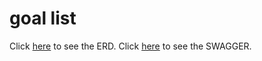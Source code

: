 # goal list

Click [here](https://viewer.diagrams.net/?tags=%7B%7D&highlight=FFFF8A&edit=_blank&layers=1&nav=1&title=goallist.drawio#R7V1bk5s2GP01fuwOd%2FBjbO8mbXc76W5mmj4qRsZMMHKxvGv311cykm%2BqbDY2AfxpxpOAEDLoHA7mHKHtucPZ6mOB5tMnEuOs51jxqueOeo5jO57F%2FuMl67IktNyyICnSWFTaFbyk%2F2JRKPZLlmmMFwcVKSEZTeeHhWOS53hMD8pQUZC3w2oTkh1%2B6xwlWCl4GaNMLf0rjem0LI18a1f%2BCafJVH6zbYktMyQri4LFFMXk7aAIr%2BgDyak4xM%2B4mKEc55RteULFd1z0%2FPsppfxMP%2FScB%2FaZ8Np3CSFJhtE8XdyNyYwVjxesysMEzdKMd%2FNeQwPREPs6977nDgtCaLk0Ww1xxrGSMJTH9KDZuu2HgrdbYYfBdzucvHx6DaaDf%2BI%2Fk99mT9nkFycsm3lF2VJ08MuUFPyMv7CDFh1F17L3WZ%2FN%2BSJF33jRYEFRQQVJXIsVMNgpSnN2hu7I3qxnGZov0k31smSaZvEjWpMllQ3JtcEkXeH4ueQIr8vo8sga46u8cd7bL%2BJg%2BGaUpUnOlsesC%2Fg3Dgq8YMfyiBZU1BBnhwuKV9p%2Bs7dosKsGkxmmxZpVETu4ghvieonE6tuOfLYsm%2B4TLxCFSLAp2ba8A4ktCJzeg1mkYKbFiZ0mTVH2zK5ElCcbyA4R4d0aF2T%2BBRUJpqJgTlLeofevuLwWNn2fZtmQZIQDm5Oct0TJXGzM8ETu%2B41Qyq4BgZ%2Foj22jm77wB%2BzDemdo3fk9nx3ukK3bu3X24dULOiT5ghaMTrwNzFB9wxzZaqie4LuK9foQ63PgurVh21ew%2Ffz7%2B9DdyC7aoftu4Kwj4I6vOsI6fpJtlHOaxjHOL0Mk%2Bn9E9iBw34mAaGzXLe9uDWWM%2FjmieECWebxQYN0e548jLb9yD%2BlfRw0jLfW0rDtYzNE4zZPHcs%2FgiAr%2BT6PCkRDvX5z%2BValRqbmfwQ27Ewp%2FTJ8uKHzQtMK7zoXYXv2qx3Eq27u%2BvLuaH1c3L%2B%2BuAvNHgrJF2xX%2B56APT9E9o%2Bg1KXq%2FcUX3YSm6B1TRAwVmxu842%2FgTsFRdwwB4qq66Z0bVr6PqttO4rKs220PTVky9wq5B5OaFXfXcXiiiS2iqroEfnKrLhEybiVjfeL%2BM2EFoGQI3H6nssNQXkHjdsM9aGZCU5G9vQOKp9tmNByQeUAfNUx006AGJjgrwbtHGTqtL4RsPSDxYdpoH1E7zVDsNYECiQx%2BeohsrrS5Fbzwg8S4dsNYxRQfqo3mqjwY0INExAJyqy8Mwqn51VW8%2BIPFVm%2B22AxJfg8itC7uvem4QAxId%2FPBUXXXmntiFt%2BTRiHlr5BAWodaeV1Gt60tF%2FG54Zq1MRUrGtzcV8VXP7MZTER%2Bobearthn0VERHBXj3ZeOh1aXwjaciPiwPzQfqofmqhwYwFdGhD07RpewYRb%2B6ojeeigSXjlLrlqIHQM2zQDXPgKYiOgbAU3XVPzOqfh1Vbz4VCVSb7bZTkUCDyM0Lu%2Bq5QUxFdPDDU3XVfTlKRcx7IycSkqCqcteXkARmYq0fl4GWT6wVgJtYKwA6sVaoeibQExIdFcDdo8NuvBnYyievMwrfeEISqkZLw1d9rY9dIdDXAkMzsdYJ9OEpejdGNXVR0RtPSEJYbwKGQIc0hWZirTMMgKfqZiRTXarefEISQptYKwQ6mCk0E2udgh%2BcqkuV2ePDI8mT3mE%2B8iEx8Qjb4ktD5Z2%2FxuuLR6JumGetjEcizdiXtsQjkWqe3Xg8EgH1zyIzrVZVKsC7QRszrS6FbzweiWCZaRFQMy0y02qdQB%2BeohsjrS5FbzweiWC9EhgBddEiM63WGQaAU3UpPUbVr67qzccjfWjTavU1iNy6sPdVzw1iPKKDH56qq87cYTzyB2H%2FPKazlGoZAjggCezGE5J%2BN%2FyzViYk%2FZZPsdUHN8VWH6iF1jdTbFWlArx7tPHT6lL4xhOSPiw%2FrQ%2FUT%2BubKbZOoA9O0W3LmGl1SXrjEYltwZpkS5AZnqjblmqmjfBiXKRzmjLawxJ3LQ0AqruZa6sudW8%2BKrEtaJNtCT5DFHgz3dZJAgCUdtWnO8hLTERyHJG4zf9tdtvqhoPWyoxEUL69IYltqR7ajackgtAQ78iqkQY9J9GSAd7dWabxLdf5Vj54ndP5xqMS2wbmq9lQfTVb9dUApiVa%2FAHqujHUatP15vMS%2B9IRbF3Tdah2mq3aaUDfKtFyAKC2q46a0fYraXsL0hJbtd5uPC2xNZjcvryrPhzItERHAHjaLqW8OiMABSWudKukkR5WFGu7PrV2uvGg1c6gpOyrFgcljvqgdetBiQP1WctRn7XAByU6MgC8MZuHrtp0vvmgxLl0uEPHnrgcqE9cjnniOkkAgMKujo8wwn4lYW8%2BKZEtgxH2PlBhd9WhDntvlkBTdw0L4Km7W%2BFtYRwnWD5DsY5N6foZZ4jT5n63pXzSKu01m53%2BYEpnmbiGcR5%2FKIoNevfPM5SvN34ZOyccy4t%2BldKve8t%2F8%2BU7X6yNVnubRmu5krNz%2F7r9Craytxdf3e22WZP7lefHT0rLGlG0IMtijM%2F%2FTHAsKu9nupru%2BeGV21c4D5w5WVhsuvz18JhPEO8zv%2F%2FtUVreasSdxwuPyFaeq9hrRzSlIe%2BoIfe4obIrlIaux9gKv0daythGmOefH%2FNlmFeJeV6F30otZV6ntDI477AaxlZjbIXxrYaxlzO2wp%2FGMoytxlinVYy12353rzDrqGFeNeZVCKpbyrytVlod0Moqo5kMZatRtsIwZ0PZK1C2wnQF0CnLVgtC6H71As2nTyTGvMZ%2F) to see the ERD.
Click [here](https://app.swaggerhub.com/apis-docs/rifqi-amm/goal-list/1.0) to see the SWAGGER.

